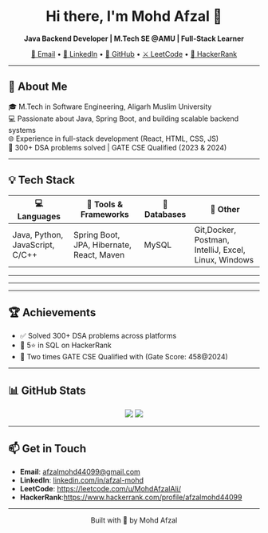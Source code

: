 <h1 align="center">Hi there, I'm Mohd Afzal 👋</h1>
<p align="center">
  <b>Java Backend Developer | M.Tech SE @AMU | Full-Stack Learner</b>
</p>
<p align="center">
  <a href="mailto:afzalmohd44099@gmail.com">📧 Email</a> •
  <a href="https://www.linkedin.com/in/afzal-mohd">💼 LinkedIn</a> •
  <a href="https://github.com/MohdAfzal123zhcet">🐙 GitHub</a> •
  <a href="https://leetcode.com/MohdAfzal123/">⚔️ LeetCode</a> •
  <a href="https://www.hackerrank.com/MohdAfzal123">🏅 HackerRank</a>
</p>

---

## 🚀 About Me

🎓 M.Tech in Software Engineering, Aligarh Muslim University  
💻 Passionate about Java, Spring Boot, and building scalable backend systems  
🌐 Experience in full-stack development (React, HTML, CSS, JS)  
🎯 300+ DSA problems solved | GATE CSE Qualified (2023 & 2024)

---

## 💡 Tech Stack

| 💻 Languages | 🧰 Tools & Frameworks | 💾 Databases | 🧪 Other |
|-------------|----------------------|--------------|---------|
| Java, Python, JavaScript, C/C++ | Spring Boot, JPA, Hibernate, React, Maven | MySQL | Git,Docker, Postman, IntelliJ, Excel, Linux, Windows |

---


---

---

## 🏆 Achievements

- ✅ Solved 300+ DSA problems across platforms  
- 🏅 5⭐ in SQL on HackerRank  
- 🎯 Two times GATE CSE Qualified with (Gate Score: 458@2024)

---

## 📊 GitHub Stats

<p align="center">
  <img src="https://github-readme-stats.vercel.app/api?username=MohdAfzal123zhcet&show_icons=true&theme=tokyonight" />
  <img src="https://github-readme-stats.vercel.app/api/top-langs/?username=MohdAfzal123zhcet&layout=compact&theme=tokyonight" />
</p>

---

## 📫 Get in Touch

- **Email**: [afzalmohd44099@gmail.com](mailto:afzalmohd44099@gmail.com)  
- **LinkedIn**: [linkedin.com/in/afzal-mohd](https://www.linkedin.com/in/afzal-mohd)  
- **LeetCode**: https://leetcode.com/u/MohdAfzalAli/ 
- **HackerRank**:https://www.hackerrank.com/profile/afzalmohd44099

---

<p align="center">
  Built with 💙 by Mohd Afzal
</p>
